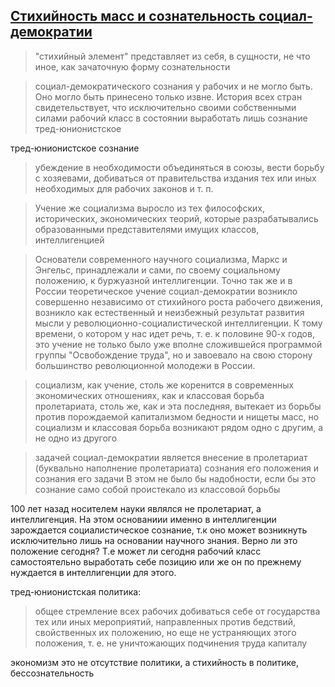 ## [Стихийность масс и сознательность социал-демократии](https://www.marxists.org/russkij/lenin/1902/6-13-1.htm#II)

> "стихийный элемент" представляет из себя, в сущности, не что иное, как зачаточную форму сознательности

> социал-демократического сознания у рабочих и не могло быть. Оно могло быть принесено только извне. История всех стран свидетельствует, что исключительно своими собственными силами рабочий класс в состоянии выработать лишь сознание тред-юнионистское

тред-юнионистское сознание
> убеждение в необходимости объединяться в союзы, вести борьбу с хозяевами, добиваться от правительства издания тех или иных необходимых для рабочих законов и т. п. 

> Учение же социализма выросло из тех философских, исторических, экономических теорий, которые разрабатывались образованными представителями имущих классов, интеллигенцией

> Основатели современного научного социализма, Маркс и Энгельс, принадлежали и сами, по своему социальному положению, к буржуазной интеллигенции. Точно так же и в России теоретическое учение социал-демократии возникло совершенно независимо от стихийного роста рабочего движения, возникло как естественный и неизбежный результат развития мысли у революционно-социалистической интеллигенции. К тому времени, о котором у нас идет речь, т. е. к половине 90-х годов, это учение не только было уже вполне сложившейся программой группы "Освобождение труда", но и завоевало на свою сторону большинство революционной молодежи в России.

> социализм, как учение, столь же коренится в современных экономических отношениях, как и классовая борьба пролетариата, столь же, как и эта последняя, вытекает из борьбы против порождаемой капитализмом бедности и нищеты масс, но социализм и классовая борьба возникают рядом одно с другим, а не одно из другого

> задачей социал-демократии является внесение в пролетариат (буквально наполнение пролетариата) сознания его положения и сознания его задачи В этом не было бы надобности, если бы это сознание само собой проистекало из классовой борьбы

100 лет назад носителем науки являлся не пролетариат, а интеллигенция. На этом основаниии именно в интеллигенции зарождается социалистическое сознание, т.к оно может возникнуть исключительно лишь на основании научного знания. Верно ли это положение сегодня? 
Т.е может ли сегодня рабочий класс самостоятельно выработать себе позицию или же он по прежнему нуждается в интеллигенции для этого.

тред-юнионистская политика:
> общее стремление всех рабочих добиваться себе от государства тех или иных мероприятий, направленных против бедствий, свойственных их положению, но еще не устраняющих этого положения, т. е. не уничтожающих подчинения труда капиталу

экономизм это не отсутствие политики, а стихийность в политике, бессознательность

